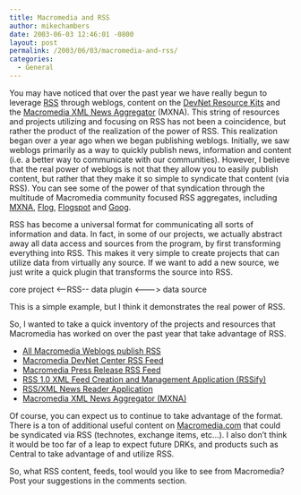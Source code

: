 ```yaml
---
title: Macromedia and RSS
author: mikechambers
date: 2003-06-03 12:46:01 -0800
layout: post
permalink: /2003/06/03/macromedia-and-rss/
categories:
  - General
---
```



You may have noticed that over the past year we have really begun to leverage [RSS][1] through weblogs, content on the [DevNet Resource Kits][2] and the [Macromedia XML News Aggregator][3] (MXNA). This string of resources and projects utilizing and focusing on RSS has not been a coincidence, but rather the product of the realization of the power of RSS. This realization began over a year ago when we began publishing weblogs. Initially, we saw weblogs primarily as a way to quickly publish news, information and content (i.e. a better way to communicate with our communities). However, I believe that the real power of weblogs is not that they allow you to easily publish content, but rather that they make it so simple to syndicate that content (via RSS). You can see some of the power of that syndication through the multitude of Macromedia community focused RSS aggregates, including [MXNA][3], [Flog][4], [Flogspot][5] and [Goog][6].

RSS has become a universal format for communicating all sorts of information and data. In fact, in some of our projects, we actually abstract away all data access and sources from the program, by first transforming everything into RSS. This makes it very simple to create projects that can utilize data from virtually any source. If we want to add a new source, we just write a quick plugin that transforms the source into RSS.

core project <--RSS-- data plugin <\---> data source

This is a simple example, but I think it demonstrates the real power of RSS. 

So, I wanted to take a quick inventory of the projects and resources that Macromedia has worked on over the past year that take advantage of RSS.

*   [All Macromedia Weblogs publish RSS][7]
*   [Macromedia DevNet Center RSS Feed][8]
*   [Macromedia Press Release RSS Feed][9]
*   [RSS 1.0 XML Feed Creation and Management Application (RSSify)][10]
*   [RSS/XML News Reader Application][11]
*   [Macromedia XML News Aggregator (MXNA)][3]

Of course, you can expect us to continue to take advantage of the format. There is a ton of additional useful content on [Macromedia.com][12] that could be syndicated via RSS (technotes, exchange items, etc...). I also don&#8217;t think it would be too far of a leap to expect future DRKs, and products such as Central to take advantage of and utilize RSS.

So, what RSS content, feeds, tool would you like to see from Macromedia? Post your suggestions in the comments section.

 [1]: http://www.google.com/search?q=rss
 [2]: http://www.macromedia.com/software/drk/productinfo/product_overview/volume3/
 [3]: http://www.macromedia.com/go/weblogs
 [4]: http://thedevilneversleeps.com/flog/
 [5]: http://www.flogspot.com/index.php
 [6]: http://www.fullasagoog.com/
 [7]: http://www.markme.com/mxna/bloglist.cfm#Macromedia
 [8]: http://www.macromedia.com/devnet/articles/xml_resource_feed.html
 [9]: http://www.macromedia.com/go/news_rss
 [10]: http://www.macromedia.com/software/drk/productinfo/product_overview/volume3/sample_apps.html
 [11]: http://www.macromedia.com/software/drk/productinfo/product_overview/volume3/sample_apps.html#newsreader
 [12]: http://www.macromedia.com